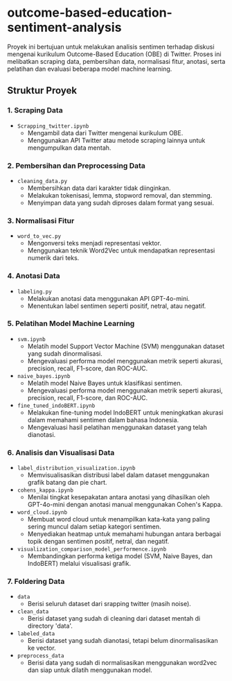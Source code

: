 # outcome-based-education-sentiment-analysis

Proyek ini bertujuan untuk melakukan analisis sentimen terhadap diskusi mengenai kurikulum Outcome-Based Education (OBE) di Twitter. Proses ini melibatkan scraping data, pembersihan data, normalisasi fitur, anotasi, serta pelatihan dan evaluasi beberapa model machine learning.

## Struktur Proyek

### 1. Scraping Data

- `Scrapping_twitter.ipynb`
  - Mengambil data dari Twitter mengenai kurikulum OBE.
  - Menggunakan API Twitter atau metode scraping lainnya untuk mengumpulkan data mentah.

### 2. Pembersihan dan Preprocessing Data

- `cleaning_data.py`
  - Membersihkan data dari karakter tidak diinginkan.
  - Melakukan tokenisasi, lemma, stopword removal, dan stemming.
  - Menyimpan data yang sudah diproses dalam format yang sesuai.

### 3. Normalisasi Fitur

- `word_to_vec.py`
  - Mengonversi teks menjadi representasi vektor.
  - Menggunakan teknik Word2Vec untuk mendapatkan representasi numerik dari teks.

### 4. Anotasi Data

- `labeling.py`
  - Melakukan anotasi data menggunakan API GPT-4o-mini.
  - Menentukan label sentimen seperti positif, netral, atau negatif.

### 5. Pelatihan Model Machine Learning

- `svm.ipynb`
  - Melatih model Support Vector Machine (SVM) menggunakan dataset yang sudah dinormalisasi.
  - Mengevaluasi performa model menggunakan metrik seperti akurasi, precision, recall, F1-score, dan ROC-AUC.
- `naive_bayes.ipynb`
  - Melatih model Naive Bayes untuk klasifikasi sentimen.
  - Mengevaluasi performa model menggunakan metrik seperti akurasi, precision, recall, F1-score, dan ROC-AUC.
- `fine_tuned_indoBERT.ipynb`
  - Melakukan fine-tuning model IndoBERT untuk meningkatkan akurasi dalam memahami sentimen dalam bahasa Indonesia.
  - Mengevaluasi hasil pelatihan menggunakan dataset yang telah dianotasi.

### 6. Analisis dan Visualisasi Data

- `label_distribution_visualization.ipynb`
  - Memvisualisasikan distribusi label dalam dataset menggunakan grafik batang dan pie chart.
- `cohens_kappa.ipynb`
  - Menilai tingkat kesepakatan antara anotasi yang dihasilkan oleh GPT-4o-mini dengan anotasi manual menggunakan Cohen's Kappa.
- `word_cloud.ipynb`
  - Membuat word cloud untuk menampilkan kata-kata yang paling sering muncul dalam setiap kategori sentimen.
  - Menyediakan heatmap untuk memahami hubungan antara berbagai topik dengan sentimen positif, netral, dan negatif.
- `visualization_comparison_model_performence.ipynb`
  - Membandingkan performa ketiga model (SVM, Naive Bayes, dan IndoBERT) melalui visualisasi grafik.

### 7. Foldering Data

- `data`
  - Berisi seluruh dataset dari srapping twitter (masih noise).
- `clean_data`
  - Berisi dataset yang sudah di cleaning dari dataset mentah di directory 'data'.
- `labeled_data`
  - Berisi dataset yang sudah dianotasi, tetapi belum dinormalisasikan ke vector.
- `preprocess_data`
  - Berisi data yang sudah di normalisasikan menggunakan word2vec dan siap untuk dilatih menggunakan model.
